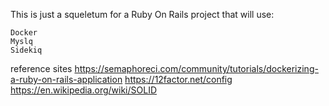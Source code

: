 This is just a squeletum for a Ruby On Rails project that will use:

    Docker
    Myslq 
    Sidekiq

reference sites
    https://semaphoreci.com/community/tutorials/dockerizing-a-ruby-on-rails-application
    https://12factor.net/config
    https://en.wikipedia.org/wiki/SOLID